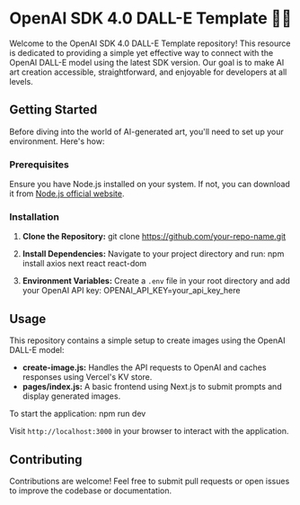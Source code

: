 # OpenAI SDK 4.0 DALL-E Template 🎨🤖

Welcome to the OpenAI SDK 4.0 DALL-E Template repository! This resource is dedicated to providing a simple yet effective way to connect with the OpenAI DALL-E model using the latest SDK version. Our goal is to make AI art creation accessible, straightforward, and enjoyable for developers at all levels.

## Getting Started

Before diving into the world of AI-generated art, you'll need to set up your environment. Here's how:

### Prerequisites

Ensure you have Node.js installed on your system. If not, you can download it from [Node.js official website](https://nodejs.org/).

### Installation

1. **Clone the Repository:**
   git clone https://github.com/your-repo-name.git

2. **Install Dependencies:**
   Navigate to your project directory and run:
   npm install axios next react react-dom

3. **Environment Variables:**
   Create a `.env` file in your root directory and add your OpenAI API key:
   OPENAI_API_KEY=your_api_key_here

## Usage

This repository contains a simple setup to create images using the OpenAI DALL-E model:

- **create-image.js:** Handles the API requests to OpenAI and caches responses using Vercel's KV store.
- **pages/index.js:** A basic frontend using Next.js to submit prompts and display generated images.

To start the application:
npm run dev

Visit `http://localhost:3000` in your browser to interact with the application.

## Contributing

Contributions are welcome! Feel free to submit pull requests or open issues to improve the codebase or documentation.

